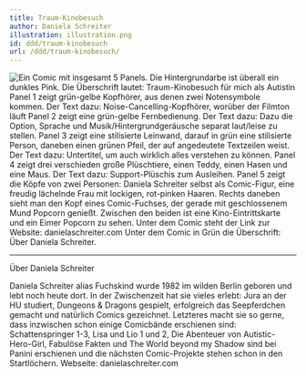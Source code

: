 ```yaml
---
title: Traum-Kinobesuch
author: Daniela Schreiter
illustration: illustration.png
id: ddd/traum-kinobesuch
url: /ddd/traum-kinobesuch/
---
```


![Ein Comic mit insgesamt 5 Panels. Die Hintergrundarbe ist überall ein dunkles Pink.
Die Überschrift lautet: Traum-Kinobesuch für mich als Autistin
Panel 1 zeigt grün-gelbe Kopfhörer, aus denen zwei Notensymbole kommen. Der Text dazu: Noise-Cancelling-Kopfhörer, worüber der Filmton läuft
Panel 2 zeigt eine grün-gelbe Fernbedienung. Der Text dazu: Dazu die Option, Sprache und Musik/Hintergrundgeräusche separat laut/leise zu stellen.
Panel 3 zeigt eine stilisierte Leinwand, darauf in grün eine stilisierte Person, daneben einen grünen Pfeil, der auf angedeutete Textzeilen weist. Der Text dazu: Untertitel, um auch wirklich alles verstehen zu können.
Panel 4 zeigt drei verschieden große Plüschtiere, einen Teddy, einen Hasen und eine Maus. Der Text dazu: Support-Plüschis zum Ausleihen.
Panel 5 zeigt die Köpfe von zwei Personen: Daniela Schreiter selbst als Comic-Figur, eine freudig lächelnde Frau mit lockigen, rot-pinken Haaren. Rechts daneben sieht man den Kopf eines Comic-Fuchses, der gerade mit geschlossenem Mund Popcorn genießt. Zwischen den beiden ist eine Kino-Eintrittskarte und ein Eimer Popcorn zu sehen. Unter dem Comic steht der Link zur Website: danielaschreiter.com
Unter dem Comic in Grün die Überschrift: Über Daniela Schreiter.](traum-kinobesuch.png)

---

Über Daniela Schreiter

Daniela Schreiter alias Fuchskind wurde 1982 im wilden Berlin geboren und lebt noch heute dort. In der
Zwischenzeit hat sie vieles erlebt: Jura an der HU studiert, Dungeons & Dragons gespielt, erfolgreich das
Seepferdchen gemacht und natürlich Comics gezeichnet. Letzteres macht sie so gerne, dass inzwischen
schon einige Comicbände erschienen sind: Schattenspringer 1-3, Lisa und Lio 1 und 2, Die Abenteuer von
Autistic-Hero-Girl, Fabulöse Fakten und The World beyond my Shadow sind bei Panini erschienen und die
nächsten Comic-Projekte stehen schon in den Startlöchern. Webseite: danielaschreiter.com
